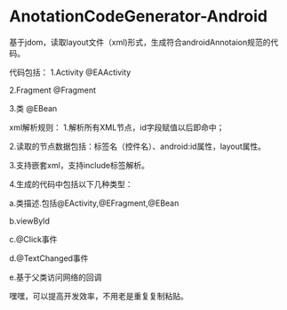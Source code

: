 # AnotationCodeGenerator-Android
基于jdom，读取layout文件（xml)形式，生成符合androidAnnotaion规范的代码。

代码包括：
1.Activity
  @EAActivity
 
2.Fragment
  @Fragment

3.类
  @EBean
 
xml解析规则：
1.解析所有XML节点，id字段赋值以后即命中；

2.读取的节点数据包括：标签名（控件名）、android:id属性，layout属性。

3.支持嵌套xml，支持include标签解析。

4.生成的代码中包括以下几种类型：

  a.类描述.包括@EActivity,@EFragment,@EBean
  
  b.viewById
  
  c.@Click事件
  
  d.@TextChanged事件
 
  e.基于父类访问网络的回调

嘿嘿，可以提高开发效率，不用老是重复复制粘贴。
